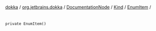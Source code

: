 [dokka](../../../../index.md) / [org.jetbrains.dokka](../../../index.md) / [DocumentationNode](../../index.md) / [Kind](../index.md) / [EnumItem](index.md) / [<init>](_init_.md)

# <init>

```
private EnumItem()
```
